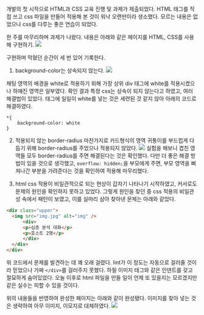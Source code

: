 개발의 첫 시작으로 HTML과 CSS 교육 진행 및 과제가 제출되었다. HTML 태그를 직접 쓰고 css 파일을 만들어 적용해 본 것이 워낙 오랜만이라 생소했다. 모르는 내용은 없었으나 css를 다루는 좋은 연습이 되었다.

한 주를 마무리하며 과제가 나왔다. 내용은 아래와 같은 페이지를 HTML, CSS를 사용해 구현하기.
![](https://velog.velcdn.com/images/finero-d/post/2c5c2cd2-4507-4b3e-a507-cdb1e49e5a0d/image.png)

구현하며 막혔던 순간이 세 번 있어 기록한다.

1. background-color는 상속되지 않는다.
   ![](https://velog.velcdn.com/images/finero-d/post/2e0bb53a-3909-46ce-93c9-cff9785076f7/image.png)

채팅 영역의 배경을 white로 적용하기 위해 가장 상위 div 태그에 white를 적용시켰으나 하얘진 영역은 일부였다. 확인 결과 특정 css는 상속이 되지 않는다고 하였고, 여러 해결법이 있었다. 태그에 일일이 white를 넣는 것은 세련된 것 같지 않아 아래의 코드로 해결하였다.

```
*{
	background-color: white
}
```

2. 적용되지 않는 border-radius
   마찬가지로 카드형식의 영역 귀퉁이를 부드럽게 다듬기 위해 border-radius를 주었으나 적용되지 않았다.
   ![](https://velog.velcdn.com/images/finero-d/post/da488612-93f2-4154-a65a-00966e95d9e0/image.png)
   실험을 해보니 겹친 영역들 모두 border-radius를 주면 해결된다는 것은 확인했다. 다만 더 좋은 해결 방법이 있을 것으로 생각했고, `overflow: hidden;`을 부모에게 주면, 부모 영역을 삐져나간 부분을 가려준다는 것을 확인하여 적용해 마무리했다.

3. html
   css 적용이 비일관적으로 되는 현상이 갑자기 나타나기 시작하였고, 커서로도 문제의 원인을 확인하지 못하고 있었다. 그렇게 원인을 찾던 중 css 적용의 비일관성 속에서 패턴이 보였고, 이를 실마리 삼아 찾아낸 문제는 아래와 같았다.

```html
<div class="upper">
  <img src="img.jpg" alt="img" />
      <div>
      <p>심층 분석 대화</p>
      <p>호스트 2명</p>
      </div>
  </div>
</div>

```

위 코드에서 문제를 발견하는 데 꽤 오래 걸렸다. lint가 이 정도는 자동으로 걸러줄 것이라 믿었으나 가짜 `</div>`를 걸러주지 못했다. 하필 이미지 태그와 같은 인덴트를 갖고 절묘하게 숨어있었다. 오늘 이후로 html 파일을 만들 일이 언제 또 있을지는 모르겠지만 같은 실수는 피할 수 있을 것이다.

위의 내용들을 반영하여 완성한 페이지는 아래와 같이 완성됐다. 이미지를 찾아 넣는 것은 생략하여 아무 이미지, 이모지로 대체하였다.
![](https://velog.velcdn.com/images/finero-d/post/ec970f1b-ef16-4a50-adf8-b121c8b52699/image.png)
